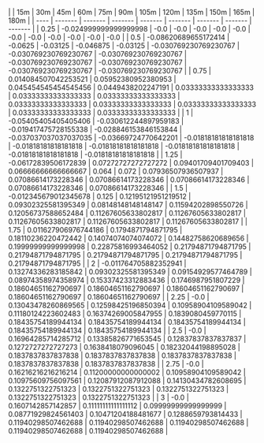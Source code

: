 | | 15m | 30m | 45m | 60m | 75m | 90m | 105m | 120m | 135m | 150m | 165m | 180m | 
| ---- | ------- | ------- | ------- | ------- | ------- | ------- | ------- | ------- |
| 0.25 | -0.024999999999999998 | -0.0 | -0.0 | -0.0 | -0.0 | -0.0 | -0.0 | -0.0 | -0.0 | -0.0 | -0.0 | -0.0 | 
| 0.5 | -0.08620689655172414 | -0.0625 | -0.03125 | -0.046875 | -0.03125 | -0.030769230769230767 | -0.030769230769230767 | -0.030769230769230767 | -0.030769230769230767 | -0.030769230769230767 | -0.030769230769230767 | -0.030769230769230767 | 
| 0.75 | 0.014084507042253521 | 0.05952380952380953 | 0.045454545454545456 | 0.0449438202247191 | 0.03333333333333333 | 0.03333333333333333 | 0.03333333333333333 | 0.03333333333333333 | 0.03333333333333333 | 0.03333333333333333 | 0.03333333333333333 | 0.03333333333333333 | 
| 1 | -0.05405405405405406 | -0.030612244897959183 | -0.019417475728155338 | -0.028846153846153844 | -0.037037037037037035 | -0.03669724770642201 | -0.01818181818181818 | -0.01818181818181818 | -0.01818181818181818 | -0.01818181818181818 | -0.01818181818181818 | -0.01818181818181818 | 
| 1.25 | -0.06172839506172839 | 0.07272727272727272 | 0.09401709401709403 | 0.06666666666666667 | 0.064 | 0.072 | 0.07936507936507937 | 0.07086614173228346 | 0.07086614173228346 | 0.07086614173228346 | 0.07086614173228346 | 0.07086614173228346 | 
| 1.5 | -0.012345679012345678 | 0.125 | 0.12195121951219512 | 0.09302325581395349 | 0.08148148148148147 | 0.11594202898550726 | 0.12056737588652484 | 0.11267605633802817 | 0.11267605633802817 | 0.11267605633802817 | 0.11267605633802817 | 0.11267605633802817 | 
| 1.75 | 0.011627906976744186 | 0.1794871794871795 | 0.18110236220472442 | 0.14074074074074072 | 0.14482758620689656 | 0.19999999999999998 | 0.22875816993464052 | 0.21794871794871795 | 0.21794871794871795 | 0.21794871794871795 | 0.21794871794871795 | 0.21794871794871795 | 
| 2 | -0.011764705882352941 | 0.13274336283185842 | 0.09302325581395349 | 0.09154929577464789 | 0.08974358974358974 | 0.15337423312883436 | 0.1746987951807229 | 0.18604651162790697 | 0.18604651162790697 | 0.18604651162790697 | 0.18604651162790697 | 0.18604651162790697 | 
| 2.25 | -0.0 | 0.13043478260869565 | 0.12598425196850394 | 0.10958904109589042 | 0.11180124223602483 | 0.16374269005847955 | 0.1839080459770115 | 0.18435754189944134 | 0.18435754189944134 | 0.18435754189944134 | 0.18435754189944134 | 0.18435754189944134 | 
| 2.5 | -0.0 | 0.16964285714285712 | 0.13385826771653545 | 0.12837837837837837 | 0.1272727272727273 | 0.1638418079096045 | 0.18232044198895028 | 0.1837837837837838 | 0.1837837837837838 | 0.1837837837837838 | 0.1837837837837838 | 0.1837837837837838 | 
| 2.75 | -0.0 | 0.16216216216216214 | 0.11200000000000002 | 0.10958904109589042 | 0.10975609756097561 | 0.12087912087912088 | 0.14130434782608695 | 0.1322751322751323 | 0.1322751322751323 | 0.1322751322751323 | 0.1322751322751323 | 0.1322751322751323 | 
| 3 | -0.0 | 0.1607142857142857 | 0.11111111111111112 | 0.09999999999999999 | 0.08771929824561403 | 0.10471204188481677 | 0.1288659793814433 | 0.11940298507462688 | 0.11940298507462688 | 0.11940298507462688 | 0.11940298507462688 | 0.11940298507462688 | 
